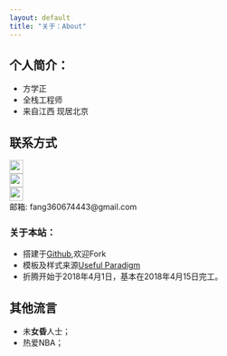 ```yaml
---
layout: default
title: "关于：About"
---
```


## 个人简介：

* 方学正
* 全栈工程师 
* 来自江西 现居北京

## 联系方式

<p class="contact">
 <a href="http://weibo.com/ouyanglip" title="微博联系我"><img src="http://www.sinaimg.cn/blog/developer/wiki/LOGO_32x32.png" width="24" height="24" style="display:inline-block;vertical-align:middle"></a><br/>
        <a href="http://www.zhihu.com/people/lippi-ouyang" title="知乎联系我"><img src="http://www.zhihu.com/favicon.ico" width="24" height="24" style="display:inline-block;vertical-align:middle"></a><br/>
 <a href="https://github.com/fangxuezheng" title="Github联系我"><img src="http://www.github.com/favicon.ico" width="24" height="24" style="display:inline-block;vertical-align:middle"></a><br/>
邮箱: fang360674443@gmail.com 
</p>

### 关于本站：

* 搭建于[Github](https://github.com/fangxuezheng/fangxuezheng.github.io),欢迎Fork
* 模板及样式来源[Useful Paradigm](http://usefulparadigm.com/)
* 折腾开始于2018年4月1日，基本在2018年4月15日完工。

## 其他流言
* 未**女昏**人士；
* 热爱NBA；

